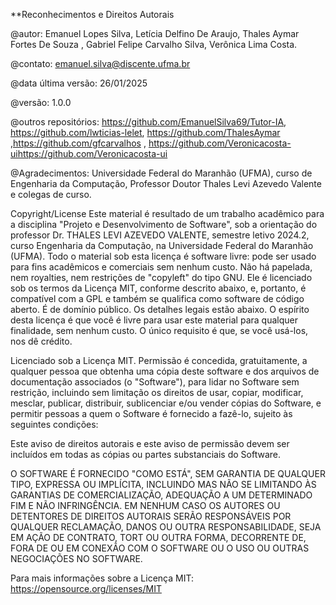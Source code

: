 **Reconhecimentos e Direitos Autorais

@autor: Emanuel Lopes Silva, Letícia Delfino De Araujo, Thales Aymar Fortes De Souza , Gabriel Felipe Carvalho Silva, Verônica Lima Costa.

@contato: emanuel.silva@discente.ufma.br

@data última versão: 26/01/2025

@versão: 1.0.0

@outros repositórios: 
https://github.com/EmanuelSilva69/Tutor-IA, https://github.com/lwticias-lelet, https://github.com/ThalesAymar ,https://github.com/gfcarvalhos , https://github.com/Veronicacosta-uihttps://github.com/Veronicacosta-ui 

@Agradecimentos: Universidade Federal do Maranhão (UFMA), curso de Engenharia da Computação, Professor Doutor Thales Levi Azevedo Valente e colegas de curso.

Copyright/License
Este material é resultado de um trabalho acadêmico para a disciplina "Projeto e Desenvolvimento de Software", sob a orientação do professor Dr. THALES LEVI AZEVEDO VALENTE, semestre letivo 2024.2, curso Engenharia da Computação, na Universidade Federal do Maranhão (UFMA). Todo o material sob esta licença é software livre: pode ser usado para fins acadêmicos e comerciais sem nenhum custo. Não há papelada, nem royalties, nem restrições de "copyleft" do tipo GNU. Ele é licenciado sob os termos da Licença MIT, conforme descrito abaixo, e, portanto, é compatível com a GPL e também se qualifica como software de código aberto. É de domínio público. Os detalhes legais estão abaixo. O espírito desta licença é que você é livre para usar este material para qualquer finalidade, sem nenhum custo. O único requisito é que, se você usá-los, nos dê crédito.

Licenciado sob a Licença MIT. Permissão é concedida, gratuitamente, a qualquer pessoa que obtenha uma cópia deste software e dos arquivos de documentação associados (o "Software"), para lidar no Software sem restrição, incluindo sem limitação os direitos de usar, copiar, modificar, mesclar, publicar, distribuir, sublicenciar e/ou vender cópias do Software, e permitir pessoas a quem o Software é fornecido a fazê-lo, sujeito às seguintes condições:

Este aviso de direitos autorais e este aviso de permissão devem ser incluídos em todas as cópias ou partes substanciais do Software.

O SOFTWARE É FORNECIDO "COMO ESTÁ", SEM GARANTIA DE QUALQUER TIPO, EXPRESSA OU IMPLÍCITA, INCLUINDO MAS NÃO SE LIMITANDO ÀS GARANTIAS DE COMERCIALIZAÇÃO, ADEQUAÇÃO A UM DETERMINADO FIM E NÃO INFRINGÊNCIA. EM NENHUM CASO OS AUTORES OU DETENTORES DE DIREITOS AUTORAIS SERÃO RESPONSÁVEIS POR QUALQUER RECLAMAÇÃO, DANOS OU OUTRA RESPONSABILIDADE, SEJA EM AÇÃO DE CONTRATO, TORT OU OUTRA FORMA, DECORRENTE DE, FORA DE OU EM CONEXÃO COM O SOFTWARE OU O USO OU OUTRAS NEGOCIAÇÕES NO SOFTWARE.

Para mais informações sobre a Licença MIT: https://opensource.org/licenses/MIT
